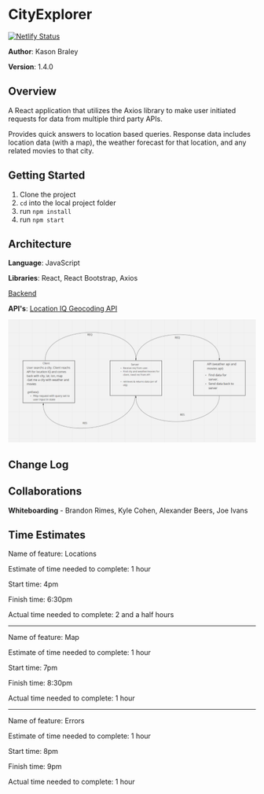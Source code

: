 # CityExplorer

[![Netlify Status](https://api.netlify.com/api/v1/badges/cff451ea-47e5-4182-a711-d420f3b9f1c1/deploy-status)](https://app.netlify.com/sites/city-explorer-game/deploys)

**Author**: Kason Braley

**Version**: 1.4.0

## Overview

A React application that utilizes the Axios library to make
user initiated requests for data from multiple third party APIs.

Provides quick answers to location based queries. Response
data includes location data (with a map), the weather forecast for
that location, and any related movies to that city.

## Getting Started

1. Clone the project
2. `cd` into the local project folder
3. run `npm install`
4. run `npm start`

## Architecture

**Language**: JavaScript

**Libraries**: React, React Bootstrap, Axios

[Backend](https://github.com/KasonBraley/city-explorer-api)

**API's**: [Location IQ Geocoding API](https://locationiq.com/)

![diagram](./assets/lab9wwrc.png)

## Change Log

## Collaborations

**Whiteboarding** - Brandon Rimes, Kyle Cohen, Alexander Beers, Joe Ivans

## Time Estimates

Name of feature: Locations

Estimate of time needed to complete: 1 hour

Start time: 4pm

Finish time: 6:30pm

Actual time needed to complete: 2 and a half hours

<hr>
Name of feature: Map

Estimate of time needed to complete: 1 hour

Start time: 7pm

Finish time: 8:30pm

Actual time needed to complete: 1 hour

<hr>
Name of feature: Errors

Estimate of time needed to complete: 1 hour

Start time: 8pm

Finish time: 9pm

Actual time needed to complete: 1 hour
